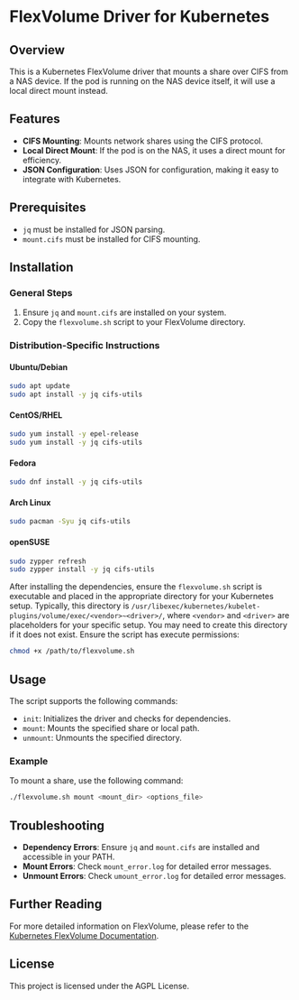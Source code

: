 # FlexVolume Driver for Kubernetes

## Overview

This is a Kubernetes FlexVolume driver that mounts a share over CIFS from a NAS device. If the pod is running on the NAS device itself, it will use a local direct mount instead.

## Features

- **CIFS Mounting**: Mounts network shares using the CIFS protocol.
- **Local Direct Mount**: If the pod is on the NAS, it uses a direct mount for efficiency.
- **JSON Configuration**: Uses JSON for configuration, making it easy to integrate with Kubernetes.

## Prerequisites

- `jq` must be installed for JSON parsing.
- `mount.cifs` must be installed for CIFS mounting.

## Installation

### General Steps

1. Ensure `jq` and `mount.cifs` are installed on your system.
2. Copy the `flexvolume.sh` script to your FlexVolume directory.

### Distribution-Specific Instructions

#### Ubuntu/Debian

```bash
sudo apt update
sudo apt install -y jq cifs-utils
```

#### CentOS/RHEL

```bash
sudo yum install -y epel-release
sudo yum install -y jq cifs-utils
```

#### Fedora

```bash
sudo dnf install -y jq cifs-utils
```

#### Arch Linux

```bash
sudo pacman -Syu jq cifs-utils
```

#### openSUSE

```bash
sudo zypper refresh
sudo zypper install -y jq cifs-utils
```

After installing the dependencies, ensure the `flexvolume.sh` script is executable and placed in the appropriate directory for your Kubernetes setup. Typically, this directory is `/usr/libexec/kubernetes/kubelet-plugins/volume/exec/<vendor>~<driver>/`, where `<vendor>` and `<driver>` are placeholders for your specific setup. You may need to create this directory if it does not exist. Ensure the script has execute permissions:

```bash
chmod +x /path/to/flexvolume.sh
```

## Usage

The script supports the following commands:

- `init`: Initializes the driver and checks for dependencies.
- `mount`: Mounts the specified share or local path.
- `unmount`: Unmounts the specified directory.

### Example

To mount a share, use the following command:

```bash
./flexvolume.sh mount <mount_dir> <options_file>
```

## Troubleshooting

- **Dependency Errors**: Ensure `jq` and `mount.cifs` are installed and accessible in your PATH.
- **Mount Errors**: Check `mount_error.log` for detailed error messages.
- **Unmount Errors**: Check `umount_error.log` for detailed error messages.

## Further Reading

For more detailed information on FlexVolume, please refer to the [Kubernetes FlexVolume Documentation](https://github.com/kubernetes/community/blob/master/contributors/devel/sig-storage/flexvolume.md#readme).

## License

This project is licensed under the AGPL License.

